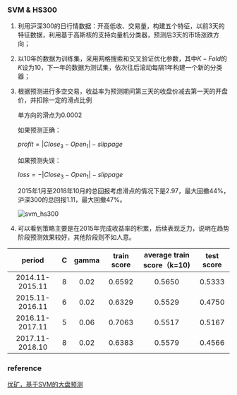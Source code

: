### SVM & HS300

1. 利用沪深300的日行情数据：开高低收、交易量，构建五个特征，以前3天的特征数据，利用基于高斯核的支持向量机分类器，预测后3天的市场涨跌方向；

2. 以10年的数据为训练集，采用网格搜索和交叉验证优化参数，其中$K-Fold$的$K$设为10，下一年的数据为测试集，依次往后滚动每隔1年构建一个新的分类器；

3. 根据预测进行多空交易，收益率为预测期间第三天的收盘价减去第一天的开盘价，并扣除一定的滑点比例

   单方向的滑点为0.0002

   如果预测正确：

   $profit = |Close_3 - Open_1|- slippage$

   如果预测失误：

   $loss =- |Close_3 - Open_1| - slippage$

   2015年1月至2018年10月的总回报考虑滑点的情况下是2.97，最大回撤44%，沪深300的总回报1.11，最大回撤47%。

   ![svm_hs300](https://github.com/Jensenberg/SVM-and-HS300/blob/master/data/svm_hs300.png)

4. 可以看到策略主要是在2015年完成收益率的积累，后续表现乏力，说明在趋势阶段预测效果较好，其他阶段则不如人意。

|      period      |  C   | gamma | train score | average train score（k=10) | test score |
| :--------------: | :--: | :---: | :---------: | :------------------------: | :--------: |
| 2014.11- 2015.11 |  8   | 0.02  |   0.6592    |           0.5650           |   0.5333   |
| 2015.11-2016.11  |  6   | 0.02  |   0.6329    |           0.5529           |   0.4750   |
| 2016.11-2017.11  |  5   | 0.06  |   0.7063    |           0.5517           |   0.5167   |
| 2017.11-2018.10  |  8   | 0.02  |   0.6383    |           0.5579           |   0.4566   |

### reference

[优矿，基于SVM的大盘预测](https://uqer.io/v3/community/share/56e6629e228e5b6ef3157588)
